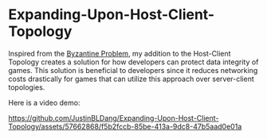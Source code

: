 # Expanding-Upon-Host-Client-Topology
Inspired from the [Byzantine Problem](https://en.wikipedia.org/wiki/Byzantine_fault), my addition to the Host-Client Topology creates a solution for how developers can protect data integrity of games. This solution is beneficial to developers since it reduces networking costs drastically for games that can utilize this approach over server-client topologies.

Here is a video demo:

https://github.com/JustinBLDang/Expanding-Upon-Host-Client-Topology/assets/57662868/f5b2fccb-85be-413a-9dc8-47b5aad0e01a

